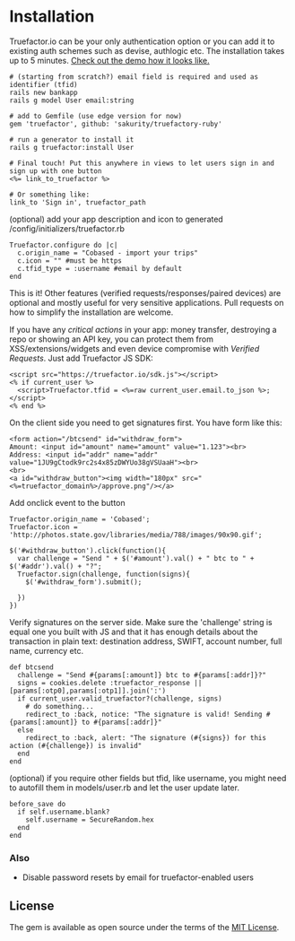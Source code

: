 # Installation

Truefactor.io can be your only authentication option or you can add it to existing auth schemes such as devise, authlogic etc. The installation takes up to 5 minutes. <a href="http://cobased.com/">Check out the demo how it looks like.</a>


```
# (starting from scratch?) email field is required and used as identifier (tfid)
rails new bankapp
rails g model User email:string

# add to Gemfile (use edge version for now)
gem 'truefactor', github: 'sakurity/truefactory-ruby'

# run a generator to install it
rails g truefactor:install User

# Final touch! Put this anywhere in views to let users sign in and sign up with one button
<%= link_to_truefactor %>

# Or something like:
link_to 'Sign in', truefactor_path
```


(optional) add your app description and icon to generated /config/initializers/truefactor.rb
```
Truefactor.configure do |c|
  c.origin_name = "Cobased - import your trips"
  c.icon = "" #must be https
  c.tfid_type = :username #email by default
end
```

This is it! Other features (verified requests/responses/paired devices) are optional and mostly useful for very sensitive applications. Pull requests on how to simplify the installation are welcome.

If you have any *critical actions* in your app: money transfer, destroying a repo or showing an API key, you can protect them from XSS/extensions/widgets and even device compromise with *Verified Requests*. Just add Truefactor JS SDK:
```
<script src="https://truefactor.io/sdk.js"></script>
<% if current_user %>
  <script>Truefactor.tfid = <%=raw current_user.email.to_json %>;</script>
<% end %>
```
On the client side you need to get signatures first. You have form like this:
```
<form action="/btcsend" id="withdraw_form">
Amount: <input id="amount" name="amount" value="1.123"><br>
Address: <input id="addr" name="addr" value="1JU9gCtodk9rc2s4x85zDWYUo38gVSUaaH"><br>
<br>
<a id="withdraw_button"><img width="180px" src="<%=truefactor_domain%>/approve.png"/></a>
```

Add onclick event to the button
```
Truefactor.origin_name = 'Cobased';
Truefactor.icon = 'http://photos.state.gov/libraries/media/788/images/90x90.gif';

$('#withdraw_button').click(function(){
  var challenge = "Send " + $('#amount').val() + " btc to " + $('#addr').val() + "?";
  Truefactor.sign(challenge, function(signs){
    $('#withdraw_form').submit();

  })
})
```

Verify signatures on the server side. Make sure the 'challenge' string is equal one you built with JS and that it has enough details about the transaction in plain text: destination address, SWIFT, account number, full name, currency etc.

```
def btcsend
  challenge = "Send #{params[:amount]} btc to #{params[:addr]}?"
  signs = cookies.delete :truefactor_response || [params[:otp0],params[:otp1]].join(':')
  if current_user.valid_truefactor?(challenge, signs)
    # do something...
    redirect_to :back, notice: "The signature is valid! Sending #{params[:amount]} to #{params[:addr]}"
  else
    redirect_to :back, alert: "The signature (#{signs}) for this action (#{challenge}) is invalid"
  end
end
```


(optional) if you require other fields but tfid, like username, you might need to autofill them in models/user.rb and let the user update later.
```
before_save do
  if self.username.blank?
    self.username = SecureRandom.hex
  end
end
```

### Also

* Disable password resets by email for truefactor-enabled users

## License

The gem is available as open source under the terms of the [MIT License](http://opensource.org/licenses/MIT).
